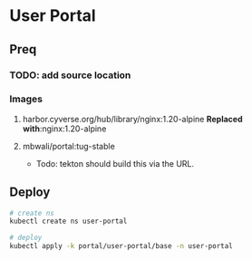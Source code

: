 # User Portal

## Preq

### TODO: add source location

### Images

1. harbor.cyverse.org/hub/library/nginx:1.20-alpine **Replaced with**:nginx:1.20-alpine

2. mbwali/portal:tug-stable
    * Todo: tekton should build this via the URL.

## Deploy

```bash
# create ns
kubectl create ns user-portal

# deploy 
kubectl apply -k portal/user-portal/base -n user-portal
```
